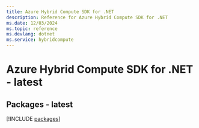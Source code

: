 ```yaml
---
title: Azure Hybrid Compute SDK for .NET
description: Reference for Azure Hybrid Compute SDK for .NET
ms.date: 12/03/2024
ms.topic: reference
ms.devlang: dotnet
ms.service: hybridcompute
---
```

# Azure Hybrid Compute SDK for .NET - latest
## Packages - latest
[!INCLUDE [packages](hybrid-compute-index.md)]